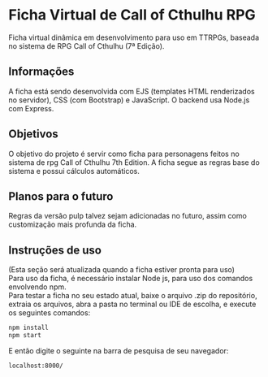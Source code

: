 # Ficha Virtual de Call of Cthulhu RPG
Ficha virtual dinâmica em desenvolvimento para uso em TTRPGs, baseada no sistema de RPG Call of Cthulhu (7ª Edição).

## Informações
A ficha está sendo desenvolvida com EJS (templates HTML renderizados no servidor), CSS (com Bootstrap) e JavaScript. O backend usa Node.js com Express.

## Objetivos
O objetivo do projeto é servir como ficha para personagens feitos no sistema de rpg Call of Cthulhu 7th Edition. A ficha segue as regras base do sistema e possui cálculos automáticos. 

## Planos para o futuro
Regras da versão pulp talvez sejam adicionadas no futuro, assim como customização mais profunda da ficha.

## Instruções de uso
(Esta seção será atualizada quando a ficha estiver pronta para uso)\
Para uso da ficha, é necessário instalar Node js, para uso dos comandos envolvendo npm.\
Para testar a ficha no seu estado atual, baixe o arquivo .zip do repositório, extraia os arquivos, abra a pasta no terminal ou IDE de escolha, e execute os seguintes comandos:

```bash
npm install
npm start
```

E então digite o seguinte na barra de pesquisa de seu navegador:
```bash
localhost:8000/
```
